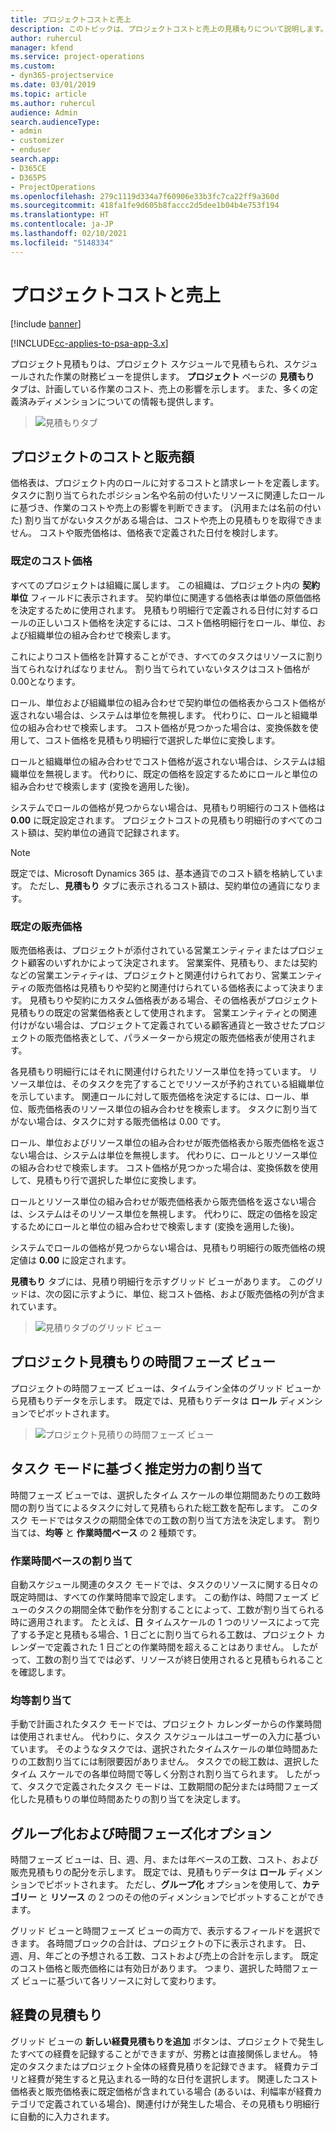 ```yaml
---
title: プロジェクトコストと売上
description: このトピックは、プロジェクトコストと売上の見積もりについて説明します。
author: ruhercul
manager: kfend
ms.service: project-operations
ms.custom:
- dyn365-projectservice
ms.date: 03/01/2019
ms.topic: article
ms.author: ruhercul
audience: Admin
search.audienceType:
- admin
- customizer
- enduser
search.app:
- D365CE
- D365PS
- ProjectOperations
ms.openlocfilehash: 279c1119d334a7f60906e33b3fc7ca22ff9a360d
ms.sourcegitcommit: 418fa1fe9d605b8faccc2d5dee1b04b4e753f194
ms.translationtype: HT
ms.contentlocale: ja-JP
ms.lasthandoff: 02/10/2021
ms.locfileid: "5148334"
---
```

# <a name="project-costs-and-revenue"></a>プロジェクトコストと売上

[!include [banner](../includes/psa-now-project-operations.md)]

[!INCLUDE[cc-applies-to-psa-app-3.x](../includes/cc-applies-to-psa-app-3x.md)]

プロジェクト見積もりは、プロジェクト スケジュールで見積もられ、スケジュールされた作業の財務ビューを提供します。 **プロジェクト** ページの **見積もり** タブは、計画している作業のコスト、売上の影響を示します。 また、多くの定義済みディメンションについての情報も提供します。 

> ![見積もりタブ](media/project-5.png)

## <a name="cost-and-sales-values-of-the-project"></a>プロジェクトのコストと販売額

価格表は、プロジェクト内のロールに対するコストと請求レートを定義します。 タスクに割り当てられたポジション名や名前の付いたリソースに関連したロールに基づき、作業のコストや売上の影響を判断できます。 (汎用または名前の付いた) 割り当てがないタスクがある場合は、コストや売上の見積もりを取得できません。 コストや販売価格は、価格表で定義された日付を検討します。

### <a name="default-cost-price"></a>既定のコスト価格  

すべてのプロジェクトは組織に属します。 この組織は、プロジェクト内の **契約単位** フィールドに表示されます。 契約単位に関連する価格表は単価の原価価格を決定するために使用されます。 見積もり明細行で定義される日付に対するロールの正しいコスト価格を決定するには、コスト価格明細行をロール、単位、および組織単位の組み合わせで検索します。 

これによりコスト価格を計算することができ、すべてのタスクはリソースに割り当てられなければなりません。 割り当てられていないタスクはコスト価格が0.00となります。

ロール、単位および組織単位の組み合わせで契約単位の価格表からコスト価格が返されない場合は、システムは単位を無視します。 代わりに、ロールと組織単位の組み合わせで検索します。 コスト価格が見つかった場合は、変換係数を使用して、コスト価格を見積もり明細行で選択した単位に変換します。

ロールと組織単位の組み合わせでコスト価格が返されない場合は、システムは組織単位を無視します。 代わりに、既定の価格を設定するためにロールと単位の組み合わせで検索します (変換を適用した後)。

システムでロールの価格が見つからない場合は、見積もり明細行のコスト価格は **0.00** に既定設定されます。 プロジェクトコストの見積もり明細行のすべてのコスト額は、契約単位の通貨で記録されます。

> [!NOTE]
> 既定では、Microsoft Dynamics 365 は、基本通貨でのコスト額を格納しています。 ただし、**見積もり** タブに表示されるコスト額は、契約単位の通貨になります。  

### <a name="default-sales-price"></a>既定の販売価格 

販売価格表は、プロジェクトが添付されている営業エンティティまたはプロジェクト顧客のいずれかによって決定されます。 営業案件、見積もり、または契約などの営業エンティティは、プロジェクトと関連付けられており、営業エンティティの販売価格は見積もりや契約と関連付けられている価格表によって決まります。 見積もりや契約にカスタム価格表がある場合、その価格表がプロジェクト見積もりの既定の営業価格表として使用されます。 営業エンティティとの関連付けがない場合は、プロジェクトて定義されている顧客通貨と一致させたプロジェクトの販売価格表として、パラメーターから規定の販売価格表が使用されます。

各見積もり明細行にはそれに関連付けられたリソース単位を持っています。 リソース単位は、そのタスクを完了することでリソースが予約されている組織単位を示しています。 関連ロールに対して販売価格を決定するには、ロール、単位、販売価格表のリソース単位の組み合わせを検索します。 タスクに割り当てがない場合は、タスクに対する販売価格は 0.00 です。

ロール、単位およびリソース単位の組み合わせが販売価格表から販売価格を返さない場合は、システムは単位を無視します。 代わりに、ロールとリソース単位の組み合わせで検索します。 コスト価格が見つかった場合は、変換係数を使用して、見積もり行で選択した単位に変換します。 

ロールとリソース単位の組み合わせが販売価格表から販売価格を返さない場合は、システムはそのリソース単位を無視します。 代わりに、既定の価格を設定するためにロールと単位の組み合わせで検索します (変換を適用した後)。

システムでロールの価格が見つからない場合は、見積もり明細行の販売価格の規定値は **0.00** に設定されます。

**見積もり** タブには、見積り明細行を示すグリッド ビューがあります。 このグリッドは、次の図に示すように、単位、総コスト価格、および販売価格の列が含まれています。 

> ![見積りタブのグリッド ビュー](media/project-6.png)

## <a name="time-phased-view-of-project-estimates"></a>プロジェクト見積もりの時間フェーズ ビュー

プロジェクトの時間フェーズ ビューは、タイムライン全体のグリッド ビューから見積もりデータを示します。 既定では、見積もりデータは **ロール** ディメンションでピボットされます。

> ![プロジェクト見積りの時間フェーズ ビュー](media/project-7.png)

## <a name="allocating-estimated-effort-based-on-the-task-mode"></a>タスク モードに基づく推定労力の割り当て

時間フェーズ ビューでは、選択したタイム スケールの単位期間あたりの工数時間の割り当てによるタスクに対して見積もられた総工数を配布します。 このタスク モードではタスクの期間全体での工数の割り当て方法を決定します。 割り当ては、**均等** と **作業時間ベース** の 2 種類です。

### <a name="work-hours-based-allocation"></a>作業時間ベースの割り当て
 
自動スケジュール関連のタスク モードでは、タスクのリソースに関する日々の既定時間は、すべての作業時間率で設定します。 この動作は、時間フェーズ ビューのタスクの期間全体で動作を分割することによって、工数が割り当てられる時に適用されます。 たとえば、**日** タイムスケールの 1 つのリソースによって完了する予定と見積もる場合、1 日ごとに割り当てられる工数は、プロジェクト カレンダーで定義された 1 日ごとの作業時間を超えることはありません。 したがって、工数の割り当てでは必ず、リソースが終日使用されると見積もられることを確認します。

### <a name="even-allocation"></a>均等割り当て

手動で計画されたタスク モードでは、プロジェクト カレンダーからの作業時間は使用されません。 代わりに、タスク スケジュールはユーザーの入力に基づいています。 そのようなタスクでは、選択されたタイムスケールの単位時間あたりの工数割り当てには制限要因がありません。 タスクでの総工数は、選択したタイム スケールでの各単位時間で等しく分割され割り当てられます。 したがって、タスクで定義されたタスク モードは、工数期間の配分または時間フェーズ化した見積もりの単位時間あたりの割り当てを決定します。

## <a name="grouping-and-time-phasing-options"></a>グループ化および時間フェーズ化オプション

時間フェーズ ビューは、日、週、月、または年ベースの工数、コスト、および販売見積もりの配分を示します。 既定では、見積もりデータは **ロール** ディメンションでピボットされます。 ただし、**グループ化** オプションを使用して、**カテゴリー** と **リソース** の 2 つのその他のディメンションでピボットすることができます。

グリッド ビューと時間フェーズ ビューの両方で、表示するフィールドを選択できます。 各時間ブロックの合計は、プロジェクトの下に表示されます。 日、週、月、年ごとの予想される工数、コストおよび売上の合計を示します。 既定のコスト価格と販売価格には有効日があります。 つまり、選択した時間フェーズ ビューに基づいて各リソースに対して変わります。

## <a name="expense-estimates"></a>経費の見積もり

グリッド ビューの **新しい経費見積もりを追加** ボタンは、プロジェクトで発生したすべての経費を記録することができますが、労務とは直接関係しません。 特定のタスクまたはプロジェクト全体の経費見積りを記録できます。 経費カテゴリと経費が発生すると見込まれる一時的な日付を選択します。 関連したコスト価格表と販売価格表に既定価格が含まれている場合 (あるいは、利幅率が経費カテゴリで定義されている場合)、関連付けが発生した場合、その見積もり明細行に自動的に入力されます。
